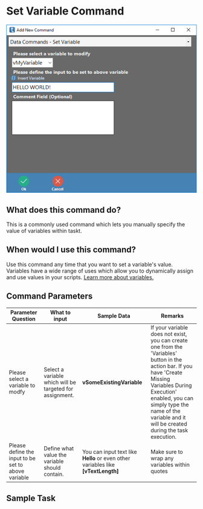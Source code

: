 <!-- TITLE: Set Variable Command -->
# Set Variable Command
![Set Variable](/uploads/automation-commands/set-variable.png "Set Variable")
## What does this command do?
This is a commonly used command which lets you manually specify the value of variables within taskt.
## When would I use this command?
Use this command any time that you want to set a variable's value.  Variables have a wide range of uses which allow you to dynamically assign and use values in your scripts.  [Learn more about variables.](/concepts/variables)

## Command Parameters
| Parameter Question   	| What to input  	|  Sample Data 	| Remarks  	|
|---					|---				|---			|---		|
|Please select a variable to modfy	| Select a variable which will be targeted for assignment.   	|  **vSomeExistingVariable**  	|  If your variable does not exist, you can create one from the 'Variables' button in the action bar.   If you have 'Create Missing Variables During Execution' enabled, you can simply type the name of the variable and it will be created during the task execution.	|
|Please define the input to be set to above variable 	|  Define what value the variable should contain. 	| You can input text like **Hello** or even other variables like **[vTextLength]**  	|  Make sure to wrap any variables within quotes 	|

## Sample Task